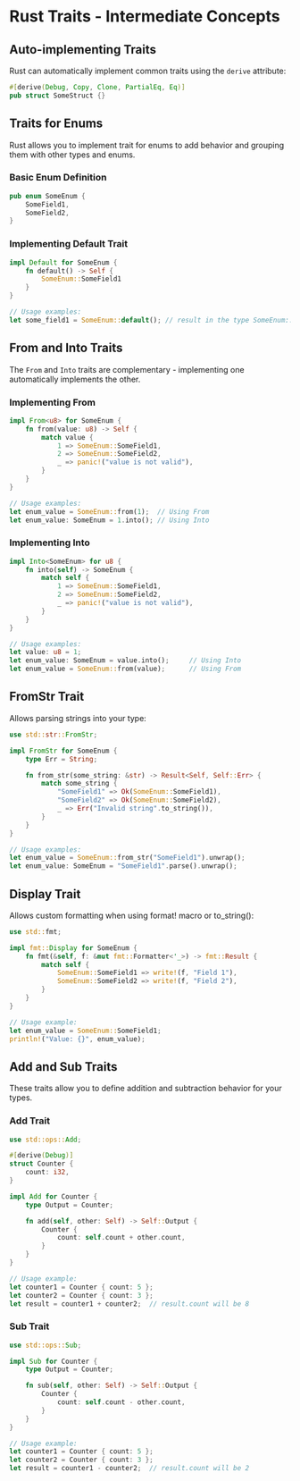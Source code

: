 # Rust Traits - Intermediate Concepts

## Auto-implementing Traits

Rust can automatically implement common traits using the `derive` attribute:

```rust
#[derive(Debug, Copy, Clone, PartialEq, Eq)]
pub struct SomeStruct {}
```

## Traits for Enums
Rust allows you to implement trait for enums to add behavior and grouping them with other types and enums.
### Basic Enum Definition
```rust
pub enum SomeEnum {
    SomeField1,
    SomeField2,
}
```

### Implementing Default Trait
```rust
impl Default for SomeEnum {
    fn default() -> Self {
        SomeEnum::SomeField1
    }
}

// Usage examples:
let some_field1 = SomeEnum::default(); // result in the type SomeEnum::SomeField1
```

## From and Into Traits

The `From` and `Into` traits are complementary - implementing one automatically implements the other.

### Implementing From
```rust
impl From<u8> for SomeEnum {
    fn from(value: u8) -> Self {
        match value {
            1 => SomeEnum::SomeField1,
            2 => SomeEnum::SomeField2,
            _ => panic!("value is not valid"),
        }
    }
}

// Usage examples:
let enum_value = SomeEnum::from(1);  // Using From
let enum_value: SomeEnum = 1.into(); // Using Into
```

### Implementing Into
```rust
impl Into<SomeEnum> for u8 {
    fn into(self) -> SomeEnum {
        match self {
            1 => SomeEnum::SomeField1,
            2 => SomeEnum::SomeField2,
            _ => panic!("value is not valid"),
        }
    }
}

// Usage examples:
let value: u8 = 1;
let enum_value: SomeEnum = value.into();     // Using Into
let enum_value = SomeEnum::from(value);      // Using From
```

## FromStr Trait

Allows parsing strings into your type:

```rust
use std::str::FromStr;

impl FromStr for SomeEnum {
    type Err = String;

    fn from_str(some_string: &str) -> Result<Self, Self::Err> {
        match some_string {
            "SomeField1" => Ok(SomeEnum::SomeField1),
            "SomeField2" => Ok(SomeEnum::SomeField2),
            _ => Err("Invalid string".to_string()),
        }
    }
}

// Usage examples:
let enum_value = SomeEnum::from_str("SomeField1").unwrap();
let enum_value: SomeEnum = "SomeField1".parse().unwrap();
```

## Display Trait

Allows custom formatting when using format! macro or to_string():

```rust
use std::fmt;

impl fmt::Display for SomeEnum {
    fn fmt(&self, f: &mut fmt::Formatter<'_>) -> fmt::Result {
        match self {
            SomeEnum::SomeField1 => write!(f, "Field 1"),
            SomeEnum::SomeField2 => write!(f, "Field 2"),
        }
    }
}

// Usage example:
let enum_value = SomeEnum::SomeField1;
println!("Value: {}", enum_value);
```

## Add and Sub Traits

These traits allow you to define addition and subtraction behavior for your types.

### Add Trait
```rust
use std::ops::Add;

#[derive(Debug)]
struct Counter {
    count: i32,
}

impl Add for Counter {
    type Output = Counter;

    fn add(self, other: Self) -> Self::Output {
        Counter {
            count: self.count + other.count,
        }
    }
}

// Usage example:
let counter1 = Counter { count: 5 };
let counter2 = Counter { count: 3 };
let result = counter1 + counter2;  // result.count will be 8
```

### Sub Trait
```rust
use std::ops::Sub;

impl Sub for Counter {
    type Output = Counter;

    fn sub(self, other: Self) -> Self::Output {
        Counter {
            count: self.count - other.count,
        }
    }
}

// Usage example:
let counter1 = Counter { count: 5 };
let counter2 = Counter { count: 3 };
let result = counter1 - counter2;  // result.count will be 2
```
